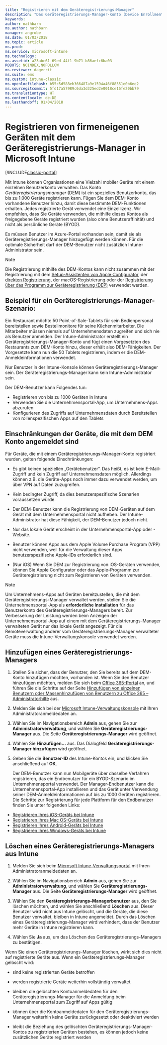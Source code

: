 ```yaml
---
title: "Registrieren mit dem Geräteregistrierungs-Manager"
description: "Das Geräteregistrierungs-Manager-Konto (Device Enrollment Manager, DEM) kann eine große Anzahl gemeinsam genutzter, firmeneigener mobiler Geräte mit einem einzigen Benutzerkonto verwalten."
keywords: 
author: nathbarn
ms.author: nathbarn
manager: angrobe
ms.date: 01/03/2018
ms.topic: article
ms.prod: 
ms.service: microsoft-intune
ms.technology: 
ms.assetid: a23abc61-69ed-44f1-9b71-b86aefc6ba03
ROBOTS: NOINDEX,NOFOLLOW
ms.reviewer: dagerrit
ms.suite: ems
ms.custom: intune-classic
ms.openlocfilehash: b55c5d588eb366487a9e1594a46f88551e0b6ee2
ms.sourcegitcommit: 5fd17a57989c6da3d325ed2e0018ce16fe20bb79
ms.translationtype: HT
ms.contentlocale: de-DE
ms.lasthandoff: 01/04/2018
---
```

# <a name="enroll-corporate-owned-devices-with-the-device-enrollment-manager-in-microsoft-intune"></a>Registrieren von firmeneigenen Geräten mit dem Geräteregistrierungs-Manager in Microsoft Intune

[!INCLUDE[classic-portal](../includes/classic-portal.md)]

Mit Intune können Organisationen eine Vielzahl mobiler Geräte mit einem einzelnen Benutzerkonto verwalten. Das Konto *Geräteregistrierungsmanager* (DEM) ist ein spezielles Benutzerkonto, das bis zu 1.000 Geräte registrieren kann. Fügen Sie dem DEM-Konto vorhandene Benutzer hinzu, damit diese bestimmte DEM-Funktionen erhalten. Jedes registrierte Gerät verwendet eine Einzellizenz. Wir empfehlen, dass Sie Geräte verwenden, die mithilfe dieses Kontos als freigegebene Geräte registriert wurden (also ohne Benutzeraffinität) und nicht als persönliche Geräte (BYOD).  

Es müssen Benutzer im Azure-Portal vorhanden sein, damit sie als Geräteregistrierungs-Manager hinzugefügt werden können. Für die optimale Sicherheit darf der DEM-Benutzer nicht zusätzlich Intune-Administrator sein.

>[!NOTE]
>Die Registrierung mithilfe des DEM-Kontos kann nicht zusammen mit der Registrierung mit dem [Setup-Assistenten von Apple Configurator](ios-setup-assistant-enrollment-in-microsoft-intune.md), der [direkten Registrierung](ios-direct-enrollment-in-microsoft-intune.md), der macOS-Registrierung oder der [Registrierung über das Programm zur Geräteregistrierung (DEP)](ios-device-enrollment-program-in-microsoft-intune.md) verwendet werden.

## <a name="example-of-a-device-enrollment-manager-scenario"></a>Beispiel für ein Geräteregistrierungs-Manager-Szenario:

Ein Restaurant möchte 50 Point-of-Sale-Tablets für sein Bedienpersonal bereitstellen sowie Bestellmonitore für seine Küchenmitarbeiter. Die Mitarbeiter müssen niemals auf Unternehmensdaten zugreifen und sich nie als Benutzer anmelden. Der Intune-Administrator erstellt ein Geräteregistrierungs-Manager-Konto und fügt einen Vorgesetzten des Restaurants zum DEM-Konto hinzu, dieser erhält also DEM-Fähigkeiten. Der Vorgesetzte kann nun die 50 Tablets registrieren, indem er die DEM-Anmeldeinformationen verwendet.

Nur Benutzer in der Intune-Konsole können Geräteregistrierungs-Manager sein. Der Geräteregistrierungs-Manager kann kein Intune-Administrator sein.

Der DEM-Benutzer kann Folgendes tun:

-   Registrieren von bis zu 1000 Geräten in Intune
-   Verwenden Sie die Unternehmensportal-App, um Unternehmens-Apps abzurufen
-   Konfigurieren des Zugriffs auf Unternehmensdaten durch Bereitstellen von rollenspezifischen Apps auf den Tablets

## <a name="limitations-of-devices-that-are-enrolled-with-a-dem-account"></a>Einschränkungen der Geräte, die mit dem DEM Konto angemeldet sind

Für Geräte, die mit einem Geräteregistrierungs-Manager-Konto registriert wurden, gelten folgende Einschränkungen:

  - Es gibt keinen speziellen „Gerätebenutzer“. Das heißt, es ist kein E-Mail-Zugriff und kein Zugriff auf Unternehmensdaten möglich. Allerdings können z.B. die Geräte-Apps noch immer dazu verwendet werden, um über VPN auf Daten zuzugreifen.

  - Kein bedingter Zugriff, da dies benutzerspezifische Szenarien voraussetzen würde.

  - Der DEM-Benutzer kann die Registrierung von DEM-Geräten auf dem Gerät mit dem Unternehmensportal nicht aufheben. Der Intune-Administrator hat diese Fähigkeit, der DEM-Benutzer jedoch nicht.

  - Nur das lokale Gerät erscheint in der Unternehmensportal-App oder -Website.

  - Benutzer können Apps aus dem Apple Volume Purchase Program (VPP) nicht verwenden, weil für die Verwaltung dieser Apps benutzerspezifische Apple-IDs erforderlich sind.

  - (Nur iOS) Wenn Sie DEM zur Registrierung von iOS-Geräten verwenden, können Sie Apple Configurator oder das Apple-Programm zur Geräteregistrierung nicht zum Registrieren von Geräten verwenden.

> [!NOTE]
> Um Unternehmens-Apps auf Geräten bereitzustellen, die mit dem Geräteregistrierungs-Manager verwaltet werden, stellen Sie die Unternehmensportal-App als **erforderliche Installation** für das Benutzerkonto des Geräteregistrierungs-Managers bereit.
> Zur Verbesserung der Leistung werden beim Anzeigen der Unternehmensportal-App auf einem mit dem Geräteregistrierungs-Manager verwalteten Gerät nur das lokale Gerät angezeigt. Für die Remoteverwaltung anderer vom Geräteregistrierungs-Manager verwalteter Geräte muss die Intune-Verwaltungskonsole verwendet werden.


## <a name="add-a-device-enrollment-manager"></a>Hinzufügen eines Geräteregistrierungs-Managers

1.  Stellen Sie sicher, dass der Benutzer, den Sie bereits auf dem DEM-Konto hinzufügen möchten, vorhanden ist. Wenn Sie den Benutzer hinzufügen möchten, melden Sie sich beim [Office 365-Portal](https://go.microsoft.com/fwlink/p/?LinkId=698854) an, und führen Sie die Schritte auf der Seite [Hinzufügen von einzelnen Benutzern oder Massenhinzufügen von Benutzern zu Office 365 – Administratorhilfe](https://support.office.com/article/Add-users-individually-or-in-bulk-to-Office-365-Admin-Help-1970f7d6-03b5-442f-b385-5880b9c256ec) aus.

2.  Melden Sie sich bei der [Microsoft Intune-Verwaltungskonsole](https://manage.microsoft.com) mit Ihren Administratoranmeldedaten an.

3.  Wählen Sie im Navigationsbereich **Admin** aus, gehen Sie zur **Administratorverwaltung**, und wählen Sie **Geräteregistrierungs-Manager** aus. Die Seite **Geräteregistrierungs-Manager** wird geöffnet.

4.  Wählen Sie **Hinzufügen…** aus. Das Dialogfeld **Geräteregistrierungs-Manager hinzufügen** wird geöffnet.

5.  Geben Sie die **Benutzer-ID** des Intune-Kontos ein, und klicken Sie anschließend auf **OK**.

    Der DEM-Benutzer kann nun Mobilgeräte über dasselbe Verfahren registrieren, das ein Endbenutzer für ein BYOD-Szenario im Unternehmensportal verwendet. Der Manager-Endbenutzer kann die Unternehmensportal-App installieren und das Gerät unter Verwendung seiner DEM-Anmeldeinformationen auf bis zu 1000 Geräten registrieren. Die Schritte zur Registrierung für jede Plattform für den Endbenutzer finden Sie unter folgenden Links:

  - [Registrieren Ihres iOS-Geräts bei Intune](https://docs.microsoft.com/intune-user-help/enroll-your-device-in-intune-ios)
  - [Registrieren Ihres Mac OS-Geräts bei Intune](https://docs.microsoft.com/intune-user-help/enroll-your-device-in-intune-macos)
  - [Registrieren Ihres Android-Geräts bei Intune](https://docs.microsoft.com/intune-user-help/enroll-your-device-in-intune-android)
  - [Registrieren Ihres Windows-Geräts bei Intune](https://docs.microsoft.com/intune-user-help/enroll-your-device-in-intune-windows)

## <a name="delete-a-device-enrollment-manager-from-intune"></a>Löschen eines Geräteregistrierungs-Managers aus Intune

1.  Melden Sie sich beim [Microsoft Intune-Verwaltungsportal](https://manage.microsoft.com) mit Ihren Administratoranmeldedaten an.

2.  Wählen Sie im Navigationsbereich **Admin** aus, gehen Sie zur **Administratorverwaltung**, und wählen Sie **Geräteregistrierungs-Manager** aus. Die Seite **Geräteregistrierungs-Manager** wird geöffnet.

3.  Wählen Sie den **Geräteregistrierungs-Managerbenutzer** aus, den Sie löschen möchten, und wählen Sie anschließend **Löschen** aus. Dieser Benutzer wird nicht aus Intune gelöscht, und die Geräte, die diese Benutzer verwaltet, bleiben in Intune angemeldet. Durch das Löschen eines Geräteregistrierungs-Manager wird verhindert, dass der Benutzer mehr Geräte in Intune registrieren kann.

4.  Wählen Sie **Ja** aus, um das Löschen des Geräteregistrierungs-Managers zu bestätigen.

Wenn Sie einen Geräteregistrierungs-Manager löschen, wirkt sich dies nicht auf registrierte Geräte aus. Wenn ein Geräteregistrierungs-Manager gelöscht wird:

-   sind keine registrierten Geräte betroffen

-   werden registrierte Geräte weiterhin vollständig verwaltet

-   bleiben die gelöschten Kontoanmeldedaten für den Geräteregistrierungs-Manager für die Anmeldung beim Unternehmensportal zum Zugriff auf Apps gültig

-   können über die Kontoanmeldedaten für den Geräteregistrierungs-Manager weiterhin keine Geräte zurückgesetzt oder deaktiviert werden

-   bleibt die Beziehung des gelöschten Geräteregistrierungs-Manager-Kontos zu registrierten Geräten bestehen, es können jedoch keine zusätzlichen Geräte registriert werden
